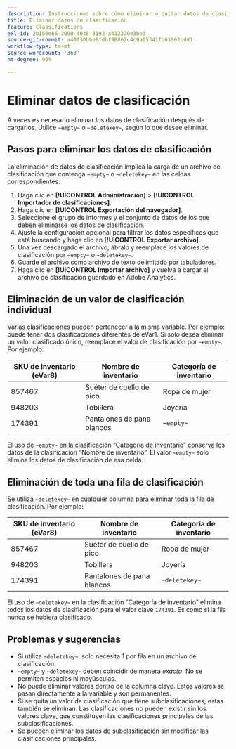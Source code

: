 ```yaml
---
description: Instrucciones sobre cómo eliminar o quitar datos de clasificación.
title: Eliminar datos de clasificación
feature: Classifications
exl-id: 2b156e66-3090-4048-8192-a412320e3be3
source-git-commit: a40f30bbe8fdbf98862c4c9a05341fb63962cdd1
workflow-type: tm+mt
source-wordcount: '363'
ht-degree: 96%

---
```


# Eliminar datos de clasificación

A veces es necesario eliminar los datos de clasificación después de cargarlos. Utilice `~empty~` o `~deletekey~`, según lo que desee eliminar.

## Pasos para eliminar los datos de clasificación

La eliminación de datos de clasificación implica la carga de un archivo de clasificación que contenga `~empty~` o `~deletekey~` en las celdas correspondientes.

1. Haga clic en **[!UICONTROL Administración]** > **[!UICONTROL Importador de clasificaciones]**.
1. Haga clic en **[!UICONTROL Exportación del navegador]**.
1. Seleccione el grupo de informes y el conjunto de datos de los que deben eliminarse los datos de clasificación.
1. Ajuste la configuración opcional para filtrar los datos específicos que está buscando y haga clic en **[!UICONTROL Exportar archivo]**.
1. Una vez descargado el archivo, ábralo y reemplace los valores de clasificación por `~empty~` o `~deletekey~`.
1. Guarde el archivo como archivo de texto delimitado por tabuladores.
1. Haga clic en **[!UICONTROL Importar archivo]** y vuelva a cargar el archivo de clasificación guardado en Adobe Analytics.

## Eliminación de un valor de clasificación individual

Varias clasificaciones pueden pertenecer a la misma variable. Por ejemplo: puede tener dos clasificaciones diferentes de eVar1. Si solo desea eliminar un valor clasificado único, reemplace el valor de clasificación por `~empty~`. Por ejemplo:

| SKU de inventario (eVar8) | Nombre de inventario | Categoría de inventario |
| --- | --- | --- |
| 857467 | Suéter de cuello de pico | Ropa de mujer |
| 948203 | Tobillera | Joyería |
| 174391 | Pantalones de pana blancos | `~empty~` |

El uso de `~empty~` en la clasificación “Categoría de inventario” conserva los datos de la clasificación “Nombre de inventario”. El valor `~empty~` solo elimina los datos de clasificación de esa celda.

## Eliminación de toda una fila de clasificación

Se utiliza `~deletekey~` en cualquier columna para eliminar toda la fila de clasificación. Por ejemplo:

| SKU de inventario (eVar8) | Nombre de inventario | Categoría de inventario |
| --- | --- | --- |
| 857467 | Suéter de cuello de pico | Ropa de mujer |
| 948203 | Tobillera | Joyería |
| 174391 | Pantalones de pana blancos | `~deletekey~` |

El uso de `~deletekey~` en la clasificación “Categoría de inventario” elimina todos los datos de clasificación para el valor clave `174391`. Es como si la fila nunca se hubiera clasificado.

## Problemas y sugerencias

* Si utiliza `~deletekey~`, solo necesita 1 por fila en un archivo de clasificación.
* `~empty~` y `~deletekey~` deben coincidir de manera *exacta*. No se permiten espacios ni mayúsculas.
* No puede eliminar valores dentro de la columna clave. Estos valores se pasan directamente a la variable y son permanentes.
* Si se quita un valor de clasificación que tiene subclasificaciones, estas también se eliminan. Las clasificaciones no pueden existir sin los valores clave, que constituyen las clasificaciones principales de las subclasificaciones.
* Se pueden eliminar los datos de subclasificación sin modificar las clasificaciones principales.
